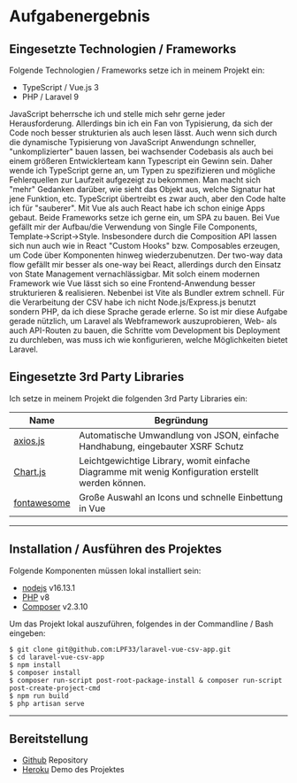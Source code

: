 # Aufgabenergebnis

## Eingesetzte Technologien / Frameworks

Folgende Technologien / Frameworks setze ich in meinem Projekt ein:

- TypeScript / Vue.js 3
- PHP / Laravel 9

JavaScript beherrsche ich und stelle mich sehr gerne jeder Herausforderung. Allerdings bin ich ein Fan von Typisierung, da sich der Code noch besser strukturien als auch lesen lässt. Auch wenn sich durch die dynamische Typisierung von JavaScript Anwendungn schneller, "unkomplizierter" bauen lassen, bei wachsender Codebasis als auch bei einem größeren Entwicklerteam kann Typescript ein Gewinn sein. Daher wende ich TypeScript gerne an, um Typen zu spezifizieren und mögliche Fehlerquellen zur Laufzeit aufgezeigt zu bekommen. Man macht sich "mehr" Gedanken darüber, wie sieht das Objekt aus, welche Signatur hat jene Funktion, etc. TypeScript übertreibt es zwar auch, aber den Code halte ich für "sauberer". Mit Vue als auch React habe ich schon einige Apps gebaut. Beide Frameworks setze ich gerne ein, um SPA zu bauen. Bei Vue gefällt mir der Aufbau/die Verwendung von Single File Components, Template->Script->Style. Insbesondere durch die Composition API lassen sich nun auch wie in React "Custom Hooks" bzw. Composables erzeugen, um Code über Komponenten hinweg wiederzubenutzen. Der two-way data flow gefällt mir besser als one-way bei React, allerdings durch den Einsatz von State Management vernachlässigbar. Mit solch einem modernen Framework wie Vue lässt sich so eine Frontend-Anwendung besser strukturieren & realisieren. Nebenbei ist Vite als Bundler extrem schnell. Für die Verarbeitung der CSV habe ich nicht Node.js/Express.js benutzt sondern PHP, da ich diese Sprache gerade erlerne. So ist mir diese Aufgabe gerade nützlich, um Laravel als Webframework auszuprobieren, Web- als auch API-Routen zu bauen, die Schritte vom Development bis Deployment zu durchleben, was muss ich wie konfigurieren, welche Möglichkeiten bietet Laravel.

## Eingesetzte 3rd Party Libraries

Ich setze in meinem Projekt die folgenden 3rd Party Libraries ein:

Name | Begründung
--- | ---
[axios.js](https://axios-http.com/docs/intro/) | Automatische Umwandlung von JSON, einfache Handhabung, eingebauter XSRF Schutz
[Chart.js](https://vue-chartjs.org/) | Leichtgewichtige Library, womit einfache Diagramme mit wenig Konfiguration erstellt werden können.
[fontawesome](https://fontawesome.com/icons) | Große Auswahl an Icons und schnelle Einbettung in Vue

---

## Installation / Ausführen des Projektes

Folgende Komponenten müssen lokal installiert sein:

- [nodejs](https://nodejs.org/en/) v16.13.1
- [PHP](https://dotnet.microsoft.com/download) v8
- [Composer](https://getcomposer.org/) v2.3.10

Um das Projekt lokal auszuführen, folgendes in der Commandline / Bash eingeben:

```console
$ git clone git@github.com:LPF33/laravel-vue-csv-app.git
$ cd laravel-vue-csv-app
$ npm install
$ composer install
$ composer run-script post-root-package-install & composer run-script post-create-project-cmd
$ npm run build
$ php artisan serve
```
---

## Bereitstellung

- [Github](https://github.com/LPF33/laravel-vue-csv-app) Repository
- [Heroku](https://laravel-vue3-csv.herokuapp.com/) Demo des Projektes